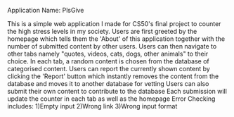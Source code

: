 Application Name: PlsGive

This is a simple web application I made for CS50's final project to counter the high stress levels in my society.
Users are first greeted by the homepage which tells them the 'About' of this application together with the number of submitted content by other users.
Users can then navigate to other tabs namely "quotes, videos, cats, dogs, other animals" to their choice.
In each tab, a random content is chosen from the database of categorised content.
Users can report the currently shown content by clicking the 'Report' button which instantly removes the content from the database and moves it to another database for vetting
Users can also submit their own content to contribute to the database
Each submission will update the counter in each tab as well as the homepage
Error Checking includes:
1)Empty input
2)Wrong link
3)Wrong input format
